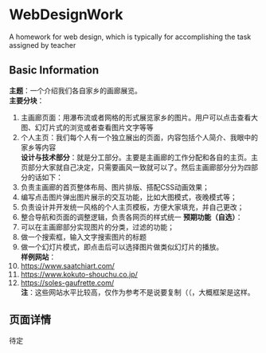# WebDesignWork
A homework for web design, which is typically for accomplishing the task assigned by teacher

## Basic Information
**主题**：一个介绍我们各自家乡的画廊展览。  
**主要分块**：  
1. 主画廊页面：用瀑布流或者网格的形式展览家乡的图片。用户可以点击查看大图、幻灯片式的浏览或者查看图片文字等等  
2. 个人主页：我们每个人有一个独立展出的页面，内容包括个人简介、我眼中的家乡等内容  
**设计与技术部分**：就是分工部分。主要是主画廊的工作分配和各自的主页。主页部分大家就自己决定，只需要画风一致就可以了。然后主画廊部分分为四部分的话如下：  
1. 负责主画廊的首页整体布局、图片排版、搭配CSS动画效果；
2. 编写点击图片弹出图片展示的交互功能，比如大图模式，夜晚模式等；
3. 负责设计并开发统一风格的个人主页模板，方便大家填充，并自己更改；
4. 整合导航和页面的调整逻辑，负责各网页的样式统一
**预期功能（自选）**：
1. 可以在主画廊部分实现图片的分类，过滤的功能；  
2. 做一个搜索框，输入文字搜索图片的标题  
3. 做一个幻灯片模式，即点击后可以选择图片做类似幻灯片的播放。  
**样例网站**：   
1. https://www.saatchiart.com/  
2. https://www.kokuto-shouchu.co.jp/  
3. https://soles-gaufrette.com/  
**注**：这些网站水平比较高，仅作为参考不是说要复制（（，大概框架是这样。  

## 页面详情
待定